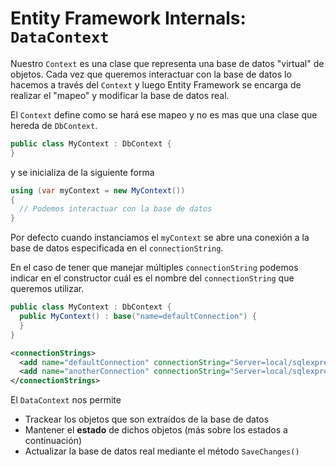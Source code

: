 # Entity Framework Internals: `DataContext`

Nuestro `Context` es una clase que representa una base de datos "virtual" de objetos. Cada vez que queremos interactuar con la base de datos lo hacemos a través del `Context` y luego Entity Framework se encarga de realizar el "mapeo" y modificar la base de datos real.

El `Context` define como se hará ese mapeo y no es mas que una clase que hereda de `DbContext`.

```cs
public class MyContext : DbContext {
}
```

y se inicializa de la siguiente forma

```cs
using (var myContext = new MyContext())
{
  // Podemos interactuar con la base de datos
}
```

Por defecto cuando instanciamos el `myContext` se abre una conexión a la base de datos especificada en el `connectionString`.

En el caso de tener que manejar múltiples `connectionString` podemos indicar en el constructor cuál es el nombre del `connectionString` que queremos utilizar.

```cs
public class MyContext : DbContext {
  public MyContext() : base("name=defaultConnection") {
  }
}
```

```xml
<connectionStrings>
  <add name="defaultConnection" connectionString="Server=local/sqlexpress;Database=MyDB;IntegratedSecurity=True" providerName="System.Data.SqlClient" />                                                                           
  <add name="anotherConnection" connectionString="Server=local/sqlexpress;Database=AnotherDB;IntegratedSecurity=True" providerName="System.Data.SqlClient" />
</connectionStrings>
```

El `DataContext` nos permite

* Trackear los objetos que son extraídos de la base de datos
* Mantener el **estado** de dichos objetos (más sobre los estados a continuación)
* Actualizar la base de datos real mediante el método `SaveChanges()`
